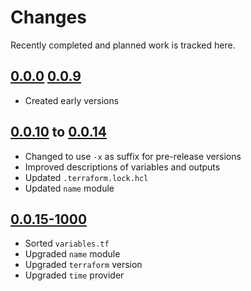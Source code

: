 # Changes
Recently completed and planned work is tracked here.

## [0.0.0](.) [0.0.9](.)
- Created early versions

## [0.0.10](.) to [0.0.14](.)
- Changed to use `-x` as suffix for pre-release versions
- Improved descriptions of variables and outputs
- Updated `.terraform.lock.hcl`
- Updated `name` module

## [0.0.15-1000](.)
- Sorted `variables.tf`
- Upgraded `name` module
- Upgraded `terraform` version
- Upgraded `time` provider
